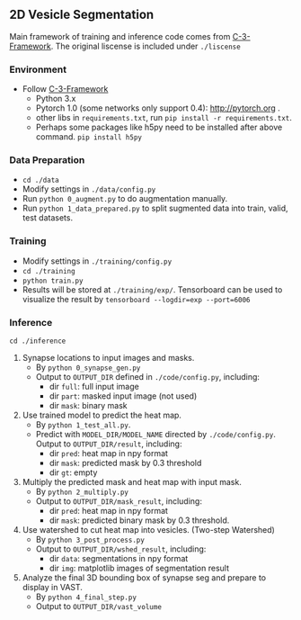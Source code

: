 ## 2D Vesicle Segmentation

Main framework of training and inference code comes from [C-3-Framework](https://github.com/gjy3035/C-3-Framework). The original liscense is included under `./liscense`

### Environment
* Follow [C-3-Framework](https://github.com/gjy3035/C-3-Framework)
	* Python 3.x
	* Pytorch 1.0 (some networks only support 0.4): http://pytorch.org .
	* other libs in `requirements.txt`, run `pip install -r requirements.txt`.
	* Perhaps some packages like h5py need to be installed after above command. `pip install h5py`

### Data Preparation
* `cd ./data`
* Modify settings in `./data/config.py`
* Run `python 0_augment.py` to do augmentation manually.
* Run `python 1_data_prepared.py` to split sugmented data into train, valid, test datasets.

### Training
* Modify settings in `./training/config.py`
* `cd ./training`
* `python train.py`
* Results will be stored at `./training/exp/`. Tensorboard can be used to visualize the result by `tensorboard --logdir=exp --port=6006`

### Inference
`cd ./inference`
1. Synapse locations to input images and masks.
	* By `python 0_synapse_gen.py`
	* Output to `OUTPUT_DIR` defined in `./code/config.py`, including:
		- dir `full`: full input image
		- dir `part`: masked input image (not used)
		- dir `mask`: binary mask
2. Use trained model to predict the heat map.
	* By `python 1_test_all.py`.
	*  Predict with `MODEL_DIR/MODEL_NAME` directed by `./code/config.py`. Output to `OUTPUT_DIR/result`, including:
		- dir `pred`: heat map in npy format
		- dir `mask`: predicted mask by 0.3 threshold
		- dir `gt`: empty
3. Multiply the predicted mask and heat map with input mask.
	* By `python 2_multiply.py`
	* Output to `OUTPUT_DIR/mask_result`, including:
		- dir `pred`: heat map in npy format
		- dir `mask`: predicted binary mask by 0.3 threshold.
4. Use watershed to cut heat map into vesicles. (Two-step Watershed)
	* By `python 3_post_process.py`
	* Output to  `OUTPUT_DIR/wshed_result`, including:
		- dir `data`: segmentations in npy format
		- dir `img`: matplotlib images of segmentation result 
5. Analyze the final 3D bounding box of synapse seg and prepare to display in VAST.
	* By `python 4_final_step.py`
	* Output to `OUTPUT_DIR/vast_volume`

